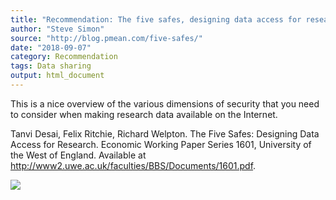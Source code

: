```yaml
---
title: "Recommendation: The five safes, designing data access for research"
author: "Steve Simon"
source: "http://blog.pmean.com/five-safes/"
date: "2018-09-07"
category: Recommendation
tags: Data sharing
output: html_document
---
```


This is a nice overview of the various dimensions of security that you
need to consider when making research data available on the
Internet.

<!---More--->

Tanvi Desai, Felix Ritchie, Richard Welpton. The Five Safes: Designing
Data Access for Research. Economic Working Paper Series 1601, University
of the West of England. Available at
<http://www2.uwe.ac.uk/faculties/BBS/Documents/1601.pdf>.

![](../../../web/images/18/five-safes01.png)




